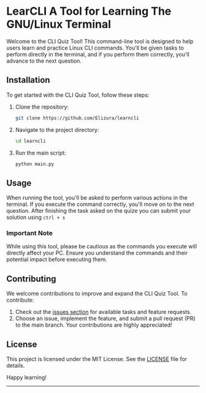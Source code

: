 # LearCLI A Tool for Learning The GNU/Linux Terminal

Welcome to the CLI Quiz Tool! This command-line tool is designed to help users learn and practice Linux CLI commands. You'll be given tasks to perform directly in the terminal, and if you perform them correctly, you'll advance to the next question.

## Installation

To get started with the CLI Quiz Tool, follow these steps:

1. Clone the repository:
   ```sh
   git clone https://github.com/Elizura/learncli
   ```

2. Navigate to the project directory:
   ```sh
   cd learncli
   ```

3. Run the main script:
   ```sh
   python main.py
   ```

## Usage

When running the tool, you'll be asked to perform various actions in the terminal. If you execute the command correctly, you'll move on to the next question.
After finishing the task asked on the quize you can submit your solution using ```ctrl + s```

### Important Note
While using this tool, please be cautious as the commands you execute will directly affect your PC. Ensure you understand the commands and their potential impact before executing them.

## Contributing

We welcome contributions to improve and expand the CLI Quiz Tool. To contribute:

1. Check out the [issues section](https://github.com/Elizura/learncli/issues) for available tasks and feature requests.
2. Choose an issue, implement the feature, and submit a pull request (PR) to the main branch.
Your contributions are highly appreciated!

## License

This project is licensed under the MIT License. See the [LICENSE](LICENSE) file for details.

Happy learning!

---